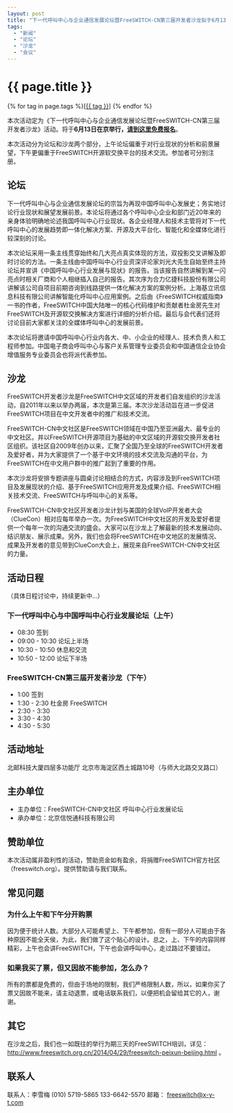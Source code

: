 ```yaml
---
layout: post
title: "下一代呼叫中心与企业通信发展论坛暨FreeSWITCH-CN第三届开发者沙龙拟于6月13日在京举行"
tags:
  - "新闻"
  - "论坛"
  - "沙龙"
  - "会议"
---
```


# {{ page.title }}

<div class="tags">
{% for tag in page.tags %}[<a class="tag" href="/tags.html#{{ tag }}">{{ tag }}</a>] {% endfor %}
</div>

本次活动定为《下一代呼叫中心与企业通信发展论坛暨FreeSWITCH-CN第三届开发者沙龙》活动。将于**6月13日在京举行，<a href="http://fssalonbj.vasee.com">请到这里免费报名</a>**。

本次活动分为论坛和沙龙两个部分，上午论坛偏重于对行业现状的分析和前景展望，下午更偏重于FreeSWITCH开源软交换平台的技术交流。参加者可分别注册。

## 论坛

下一代呼叫中心与企业通信发展论坛的宗旨为再现中国呼叫中心发展史；务实地讨论行业现状和展望发展前景。本论坛将通过各个呼叫中心企业和部门近20年来的亲身体验明确地论述我国呼叫中心行业现状。各企业经理人和技术主管将对下一代呼叫中心的发展趋势即一体化解决方案、开源及大平台化、智能化和全媒体化进行较深刻的讨论。

本次论坛采用一条主线贯穿始终和几大亮点真实体现的方法，双投影交叉讲解及即时讨论的方法。一条主线由中国呼叫中心行业资深评论家刘光大先生自始至终主持论坛并宣讲《中国呼叫中心行业发展与现状》的报告。当该报告自然讲解到某一闪亮点时相关厂商和个人相继插入自己的报告。其次序为合力亿捷科技股份有限公司讲解该公司自项目前期咨询到线路提供一体化解决方案的案例分析。上海基立讯信息科技有限公司讲解智能化呼叫中心应用案例。之后由《FreeSWITCH权威指南》一书的作者，FreeSWITCH中国大陆唯一的核心代码维护和贡献者杜金房先生对FreeSWITCH及开源软交换解决方案进行详细的分析介绍。最后与会代表们还将讨论目前大家都关注的全媒体呼叫中心的发展前景。

本次论坛将邀请中国呼叫中心行业内各大、中、小企业的经理人、技术负责人和工程师参加。中国电子商会呼叫中心与客户关系管理专业委员会和中国通信企业协会增值服务专业委员会也将派代表参加。

## 沙龙

FreeSWITCH开发者沙龙是FreeSWITCH中文区域的开发者们自发组织的沙龙活动，自2011年以来以举办两届，本次是第三届。本次沙龙活动旨在进一步促进FreeSWITCH项目在中文开发者中的推广和技术交流。

FreeSWITCH-CN中文社区是FreeSWITCH领域在中国乃至亚洲最大、最专业的中文社区。并以FreeSWITCH开源项目为基础的中文区域的开源软交换开发者社区组织。该社区自2009年创办以来，汇聚了全国乃至全球的FreeSWITCH开发者及爱好者，并为大家提供了一个基于中文环境的技术交流及沟通的平台，为FreeSWITCH在中文用户群中的推广起到了重要的作用。

本次沙龙将安排专题讲座与圆桌讨论相结合的方式，内容涉及到FreeSWITCH项目及发展现状的介绍、基于FreeSWITCH应用开发及成果介绍、FreeSWITCH相关技术交流、FreeSWITCH与呼叫中心的关系等。

FreeSWITCH-CN中文社区开发者沙龙计划与美国的全球VoIP开发者大会（ClueCon）相对应每年举办一次。为FreeSWITCH中文社区的开发及爱好者提供一个每年一次的沟通交流的盛会。大家可以在沙龙上了解最新的技术发展动向、结识朋友、展示成果。另外，我们也会将FreeSWITCH在中文地区的发展情况、成果及开发者的意见带到ClueCon大会上，展现来自FreeSWITCH-CN中文社区的力量。


## 活动日程

（具体日程讨论中，持续更新中...）

### 下一代呼叫中心与中国呼叫中心行业发展论坛（上午）

* 08:30 签到
* 09:00 - 10:30 论坛上半场
* 10:30 - 10:50 休息和交流
* 10:50 - 12:00 论坛下半场

### FreeSWITCH-CN第三届开发者沙龙（下午）

* 1:00 签到
* 1:30 - 2:30 杜金房 FreeSWITCH
* 2:30 - 3:30
* 3:30 - 4:30
* 4:30 - 5:30


## 活动地址

北邮科技大厦四层多功能厅 北京市海淀区西土城路10号（与师大北路交叉路口）

## 主办单位

* 主办单位：FreeSWITCH-CN中文社区 呼叫中心行业发展论坛
* 承办单位：北京信悦通科技有限公司

## 赞助单位

本次活动属非盈利性的活动，赞助资金如有盈余，将捐赠FreeSWITCH官方社区（freeswitch.org）。提供赞助请与我们联系。

## 常见问题

### 为什么上午和下午分开购票

因为便于统计人数。大部分人可能希望上、下午都参加，但有一部分人可能由于各种原因不能全天侯，为此，我们做了这个贴心的设计。总之，上、下午的内容同样精彩，上午也会讲FreeSWITCH，下午也会讲呼叫中心，走过路过不要错过。

### 如果我买了票，但又因故不能参加，怎么办？

所有的票都是免费的，但由于场地的限制，我们严格限制人数，所以，如果你买了票又因故不能来，请主动退票，或电话联系我们，以便把机会留给其它的人，谢谢。

## 其它

在沙龙之后，我们也一如既往的举行为期三天的FreeSWITCH培训，详见：<http://www.freeswitch.org.cn/2014/04/29/freeswitch-peixun-beijing.html> 。

## 联系人

联系人：李雪梅 (010) 5719-5865 133-6642-5570 邮箱： freeswitch@x-y-t.com
